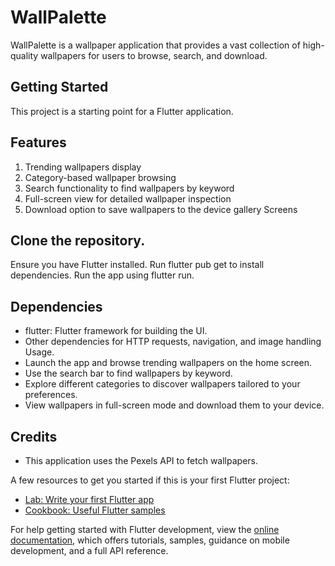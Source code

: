 # WallPalette

WallPalette is a wallpaper application that provides a vast collection of high-quality wallpapers for users to browse, search, and download.

## Getting Started

This project is a starting point for a Flutter application.

## Features

1. Trending wallpapers display
2. Category-based wallpaper browsing
3. Search functionality to find wallpapers by keyword
4. Full-screen view for detailed wallpaper inspection
5. Download option to save wallpapers to the device gallery Screens
   
## Clone the repository.

Ensure you have Flutter installed.
Run flutter pub get to install dependencies.
Run the app using flutter run.

## Dependencies

- flutter: Flutter framework for building the UI.
- Other dependencies for HTTP requests, navigation, and image handling Usage.
- Launch the app and browse trending wallpapers on the home screen.
- Use the search bar to find wallpapers by keyword.
- Explore different categories to discover wallpapers tailored to your preferences.
- View wallpapers in full-screen mode and download them to your device.

## Credits

- This application uses the Pexels API to fetch wallpapers.

A few resources to get you started if this is your first Flutter project:

- [Lab: Write your first Flutter app](https://docs.flutter.dev/get-started/codelab)
- [Cookbook: Useful Flutter samples](https://docs.flutter.dev/cookbook)

For help getting started with Flutter development, view the
[online documentation](https://docs.flutter.dev/), which offers tutorials,
samples, guidance on mobile development, and a full API reference.
